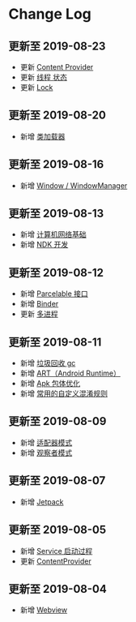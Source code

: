 # Change Log
## 更新至 2019-08-23
- 更新 [Content Provider](https://github.com/JasonWu1111/Android-Review/blob/master/Android%E7%9F%A5%E8%AF%86%E7%82%B9%E6%B1%87%E6%80%BB.md#contentprovider)
- 更新 [线程 状态](https://github.com/JasonWu1111/Android-Review/blob/master/Java%E7%9F%A5%E8%AF%86%E7%82%B9%E6%B1%87%E6%80%BB.md#%E7%8A%B6%E6%80%81)
- 更新 [Lock](https://github.com/JasonWu1111/Android-Review/blob/master/Java%E7%9F%A5%E8%AF%86%E7%82%B9%E6%B1%87%E6%80%BB.md#lock)

## 更新至 2019-08-20
- 新增 [类加载器](https://github.com/JasonWu1111/Android-Review/blob/master/Android%E6%89%A9%E5%B1%95%E7%9F%A5%E8%AF%86%E7%82%B9.md#%E7%B1%BB%E5%8A%A0%E8%BD%BD%E5%99%A8)

## 更新至 2019-08-16
- 新增 [Window / WindowManager](https://github.com/JasonWu1111/Android-Review/blob/master/Android知识点汇总.md#window--windowmanager)

## 更新至 2019-08-13
- 新增 [计算机网络基础](https://github.com/JasonWu1111/Android-Review/blob/master/Android%E6%89%A9%E5%B1%95%E7%9F%A5%E8%AF%86%E7%82%B9.md#%E8%AE%A1%E7%AE%97%E6%9C%BA%E7%BD%91%E7%BB%9C%E5%9F%BA%E7%A1%80)
- 新增 [NDK 开发](https://github.com/JasonWu1111/Android-Review/blob/master/Android%E6%89%A9%E5%B1%95%E7%9F%A5%E8%AF%86%E7%82%B9.md#ndk-%E5%BC%80%E5%8F%91)

## 更新至 2019-08-12
- 新增 [Parcelable 接口](https://github.com/JasonWu1111/Android-Review/blob/master/Android%E7%9F%A5%E8%AF%86%E7%82%B9%E6%B1%87%E6%80%BB.md#parcelable-%E6%8E%A5%E5%8F%A3) 
- 新增 [Binder](https://github.com/JasonWu1111/Android-Review/blob/master/Android%E7%9F%A5%E8%AF%86%E7%82%B9%E6%B1%87%E6%80%BB.md#binder) 
- 更新 [多进程](https://github.com/JasonWu1111/Android-Review/blob/master/Android%E7%9F%A5%E8%AF%86%E7%82%B9%E6%B1%87%E6%80%BB.md#%E5%A4%9A%E8%BF%9B%E7%A8%8B) 

## 更新至 2019-08-11
- 新增 [垃圾回收 gc](https://github.com/JasonWu1111/Android-Review/blob/master/Java%E7%9F%A5%E8%AF%86%E7%82%B9%E6%B1%87%E6%80%BB.md#%E5%9E%83%E5%9C%BE%E5%9B%9E%E6%94%B6-gc) 
- 新增 [ART（Android Runtime）](https://github.com/JasonWu1111/Android-Review/blob/master/Android%E6%89%A9%E5%B1%95%E7%9F%A5%E8%AF%86%E7%82%B9.md#art) 
- 新增 [Apk 包体优化](https://github.com/JasonWu1111/Android-Review/blob/master/Android%E6%89%A9%E5%B1%95%E7%9F%A5%E8%AF%86%E7%82%B9.md#apk-%E5%8C%85%E4%BD%93%E4%BC%98%E5%8C%96) 
- 新增 [常用的自定义混淆规则](https://github.com/JasonWu1111/Android-Review/blob/master/Android%E6%89%A9%E5%B1%95%E7%9F%A5%E8%AF%86%E7%82%B9.md#%E5%B8%B8%E7%94%A8%E7%9A%84%E8%87%AA%E5%AE%9A%E4%B9%89%E6%B7%B7%E6%B7%86%E8%A7%84%E5%88%99) 

## 更新至 2019-08-09
- 新增 [适配器模式](https://github.com/JasonWu1111/Android-Review/blob/master/Android%E6%89%A9%E5%B1%95%E7%9F%A5%E8%AF%86%E7%82%B9.md#%E9%80%82%E9%85%8D%E5%99%A8%E6%A8%A1%E5%BC%8F)
- 新增 [观察者模式](https://github.com/JasonWu1111/Android-Review/blob/master/Android%E6%89%A9%E5%B1%95%E7%9F%A5%E8%AF%86%E7%82%B9.md#%E8%A7%82%E5%AF%9F%E8%80%85%E6%A8%A1%E5%BC%8F)

## 更新至 2019-08-07
- 新增 [Jetpack](https://github.com/JasonWu1111/Android-Review/blob/master/Android%E6%89%A9%E5%B1%95%E7%9F%A5%E8%AF%86%E7%82%B9.md#jetpack)

## 更新至 2019-08-05
- 新增 [Service 启动过程](https://github.com/JasonWu1111/Android-Review/blob/master/Android%E7%9F%A5%E8%AF%86%E7%82%B9%E6%B1%87%E6%80%BB.md#%E5%90%AF%E5%8A%A8%E8%BF%87%E7%A8%8B-1)
- 更新 [ContentProvider](https://github.com/JasonWu1111/Android-Review/blob/master/Android%E7%9F%A5%E8%AF%86%E7%82%B9%E6%B1%87%E6%80%BB.md#contentprovider)

## 更新至 2019-08-04
- 新增 [Webview](https://github.com/JasonWu1111/Android-Review/blob/master/Android%E7%9F%A5%E8%AF%86%E7%82%B9%E6%B1%87%E6%80%BB.md#webview)
